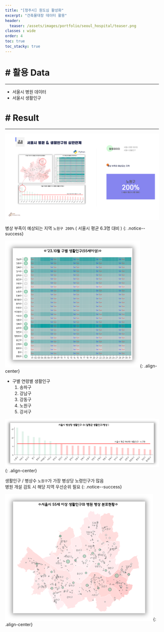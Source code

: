 ```yaml
---
title: "[청주시] 원도심 활성화"
excerpt: "건축물대장 데이터 활용"
header:
  teaser: /assets/images/portfolio/seoul_hospital/teaser.png
classes : wide
order: 4
toc: true
toc_stacky: true
---
```


# # 활용 Data
---
* 서울시 병원 데이터
* 서울시 생활인구


# # Result
---

![result](/assets/images/portfolio/seoul_hospital/result.png)

병상 부족이 예상되는 지역 `노원구 200%` ( 서울시 평균 6.3명 대비 )
{: .notice--success}

![heatmap](/assets/images/portfolio/seoul_hospital/heatmap.png){: .align-center}

* 구별 연령별 생활인구
    1. 송파구
    2. 강남구
    3. 강동구
    4. 노원구
    5. 강서구


![bar](/assets/images/portfolio/seoul_hospital/bar.png){: .align-center}

생활인구  / 병상수 `노원구`가 가장 병상당 노령인구가 많음   
병원 개설 검토 시 해당 지역 우선순위 필요
{: .notice--success}

![map](/assets/images/portfolio/seoul_hospital/teaser.png){: .align-center}

